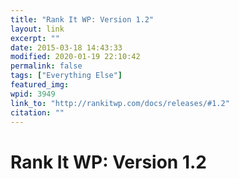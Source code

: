 ```yaml
---
title: "Rank It WP: Version 1.2"
layout: link
excerpt: ""
date: 2015-03-18 14:43:33
modified: 2020-01-19 22:10:42
permalink: false
tags: ["Everything Else"]
featured_img: 
wpid: 3949
link_to: "http://rankitwp.com/docs/releases/#1.2"
citation: ""
---
```


# Rank It WP: Version 1.2

